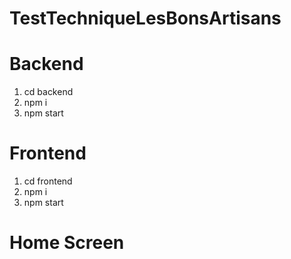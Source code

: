 # TestTechniqueLesBonsArtisans


# Backend
1. cd backend
2. npm i
3. npm start
   
# Frontend
1. cd frontend
2. npm i
3. npm start

# Home Screen
